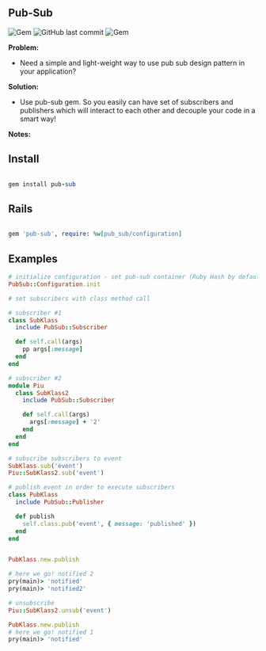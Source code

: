 ## Pub-Sub

![Gem](https://img.shields.io/gem/dt/pub-sub.svg)
![GitHub last commit](https://img.shields.io/github/last-commit/nucleom42/pub-sub.svg)
![Gem](https://img.shields.io/gem/v/pub-sub.svg)

**Problem:**

* Need a simple and light-weight way to use pub sub design pattern in your application?

**Solution:**

* Use pub-sub gem. So you easily can have set of subscribers and publishers which will interact to each other and decouple your code in a smart way!

**Notes:**

## Install

```ruby

gem install pub-sub

```

## Rails

```ruby

gem 'pub-sub', require: %w[pub_sub/configuration]

```

## Examples

```ruby
# initialize configuration - set pub-sub container (Ruby Hash by default)
PubSub::Configuration.init

# set subscribers with class method call

# subscriber #1
class SubKlass
  include PubSub::Subscriber

  def self.call(args)
    pp args[:message]
  end
end

# subscriber #2
module Piu
  class SubKlass2
    include PubSub::Subscriber

    def self.call(args)
      args[:message] + '2'
    end
  end
end

# subscribe subscribers to event
SubKlass.sub('event')
Piu::SubKlass2.sub('event')

# publish event in order to execute subscribers
class PubKlass
  include PubSub::Publisher

  def publish
    self.class.pub('event', { message: 'published' })
  end
end


PubKlass.new.publish

# here we go! notified 2
pry(main)> 'notified'
pry(main)> 'notified2'

# unsubscribe
Piu::SubKlass2.unsub('event')

PubKlass.new.publish
# here we go! notified 1
pry(main)> 'notified'
```